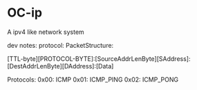 # OC-ip
A ipv4 like network system

dev notes:
protocol:
PacketStructure:

[TTL-byte][PROTOCOL-BYTE]:[SourceAddrLenByte][SAddress]:[DestAddrLenByte][DAddress]:[Data]

Protocols:
    0x00: ICMP
    0x01: ICMP_PING
    0x02: ICMP_PONG
    